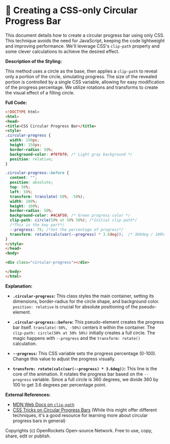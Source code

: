 # 🐞 Creating a CSS-only Circular Progress Bar


This document details how to create a circular progress bar using only CSS.  This technique avoids the need for JavaScript, keeping the code lightweight and improving performance. We'll leverage CSS's `clip-path` property and some clever calculations to achieve the desired effect.

**Description of the Styling:**

This method uses a circle as the base, then applies a `clip-path` to reveal only a portion of the circle, simulating progress.  The size of the revealed portion is controlled by a single CSS variable, allowing for easy modification of the progress percentage.  We utilize rotations and transforms to create the visual effect of a filling circle.

**Full Code:**

```html
<!DOCTYPE html>
<html>
<head>
<title>CSS Circular Progress Bar</title>
<style>
.circular-progress {
  width: 150px;
  height: 150px;
  border-radius: 50%;
  background-color: #f0f0f0; /* Light gray background */
  position: relative;
}

.circular-progress::before {
  content: "";
  position: absolute;
  top: 50%;
  left: 50%;
  transform: translate(-50%, -50%);
  width: 100%;
  height: 100%;
  border-radius: 50%;
  background-color: #4CAF50; /* Green progress color */
  clip-path: circle(50% at 50% 50%); /*Initial clip path*/
  /*This is the key part*/
  --progress: 75; /*Set the percentage of progress*/
  transform: rotate(calc(var(--progress) * 3.6deg));  /* 360deg / 100% = 3.6deg per 1% */
}
</style>
</head>
<body>

<div class="circular-progress"></div>

</body>
</html>
```

**Explanation:**

* **`.circular-progress`:** This class styles the main container, setting its dimensions, border-radius for the circle shape, and background color.  `position: relative` is crucial for absolute positioning of the pseudo-element.

* **`.circular-progress::before`:** This pseudo-element creates the progress bar itself.  `translate(-50%, -50%)` centers it within the container.  The `clip-path: circle(50% at 50% 50%)` initially creates a full circle.  The magic happens with `--progress` and the `transform: rotate()` calculation.

* **`--progress`:** This CSS variable sets the progress percentage (0-100).  Change this value to adjust the progress visually.

* **`transform: rotate(calc(var(--progress) * 3.6deg))`:** This line is the core of the animation. It rotates the progress bar based on the `--progress` variable.  Since a full circle is 360 degrees, we divide 360 by 100 to get 3.6 degrees per percentage point.

**External References:**

* [MDN Web Docs on `clip-path`](https://developer.mozilla.org/en-US/docs/Web/CSS/clip-path)
* [CSS Tricks on Circular Progress Bars](https://css-tricks.com/creating-a-circular-progress-bar-with-just-css/) (While this might offer different techniques, it's a good resource for learning more about circular progress bars in general)


Copyrights (c) OpenRockets Open-source Network. Free to use, copy, share, edit or publish.

